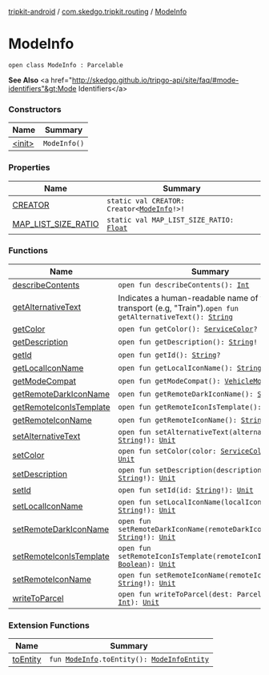[tripkit-android](../../index.md) / [com.skedgo.tripkit.routing](../index.md) / [ModeInfo](./index.md)

# ModeInfo

`open class ModeInfo : Parcelable`

**See Also**
&lt;a href="http://skedgo.github.io/tripgo-api/site/faq/#mode-identifiers"&gt;Mode Identifiers&lt;/a&gt;

### Constructors

| Name | Summary |
|---|---|
| [&lt;init&gt;](-init-.md) | `ModeInfo()` |

### Properties

| Name | Summary |
|---|---|
| [CREATOR](-c-r-e-a-t-o-r.md) | `static val CREATOR: Creator<`[`ModeInfo`](./index.md)`!>!` |
| [MAP_LIST_SIZE_RATIO](-m-a-p_-l-i-s-t_-s-i-z-e_-r-a-t-i-o.md) | `static val MAP_LIST_SIZE_RATIO: `[`Float`](https://kotlinlang.org/api/latest/jvm/stdlib/kotlin/-float/index.html) |

### Functions

| Name | Summary |
|---|---|
| [describeContents](describe-contents.md) | `open fun describeContents(): `[`Int`](https://kotlinlang.org/api/latest/jvm/stdlib/kotlin/-int/index.html) |
| [getAlternativeText](get-alternative-text.md) | Indicates a human-readable name of the transport (e.g, "Train").`open fun getAlternativeText(): `[`String`](https://kotlinlang.org/api/latest/jvm/stdlib/kotlin/-string/index.html) |
| [getColor](get-color.md) | `open fun getColor(): `[`ServiceColor`](../-service-color/index.md)`?` |
| [getDescription](get-description.md) | `open fun getDescription(): `[`String`](https://kotlinlang.org/api/latest/jvm/stdlib/kotlin/-string/index.html)`!` |
| [getId](get-id.md) | `open fun getId(): `[`String`](https://kotlinlang.org/api/latest/jvm/stdlib/kotlin/-string/index.html)`?` |
| [getLocalIconName](get-local-icon-name.md) | `open fun getLocalIconName(): `[`String`](https://kotlinlang.org/api/latest/jvm/stdlib/kotlin/-string/index.html)`!` |
| [getModeCompat](get-mode-compat.md) | `open fun getModeCompat(): `[`VehicleMode`](../-vehicle-mode/index.md)`!` |
| [getRemoteDarkIconName](get-remote-dark-icon-name.md) | `open fun getRemoteDarkIconName(): `[`String`](https://kotlinlang.org/api/latest/jvm/stdlib/kotlin/-string/index.html)`?` |
| [getRemoteIconIsTemplate](get-remote-icon-is-template.md) | `open fun getRemoteIconIsTemplate(): `[`Boolean`](https://kotlinlang.org/api/latest/jvm/stdlib/kotlin/-boolean/index.html) |
| [getRemoteIconName](get-remote-icon-name.md) | `open fun getRemoteIconName(): `[`String`](https://kotlinlang.org/api/latest/jvm/stdlib/kotlin/-string/index.html)`!` |
| [setAlternativeText](set-alternative-text.md) | `open fun setAlternativeText(alternativeText: `[`String`](https://kotlinlang.org/api/latest/jvm/stdlib/kotlin/-string/index.html)`!): `[`Unit`](https://kotlinlang.org/api/latest/jvm/stdlib/kotlin/-unit/index.html) |
| [setColor](set-color.md) | `open fun setColor(color: `[`ServiceColor`](../-service-color/index.md)`!): `[`Unit`](https://kotlinlang.org/api/latest/jvm/stdlib/kotlin/-unit/index.html) |
| [setDescription](set-description.md) | `open fun setDescription(description: `[`String`](https://kotlinlang.org/api/latest/jvm/stdlib/kotlin/-string/index.html)`!): `[`Unit`](https://kotlinlang.org/api/latest/jvm/stdlib/kotlin/-unit/index.html) |
| [setId](set-id.md) | `open fun setId(id: `[`String`](https://kotlinlang.org/api/latest/jvm/stdlib/kotlin/-string/index.html)`!): `[`Unit`](https://kotlinlang.org/api/latest/jvm/stdlib/kotlin/-unit/index.html) |
| [setLocalIconName](set-local-icon-name.md) | `open fun setLocalIconName(localIconName: `[`String`](https://kotlinlang.org/api/latest/jvm/stdlib/kotlin/-string/index.html)`!): `[`Unit`](https://kotlinlang.org/api/latest/jvm/stdlib/kotlin/-unit/index.html) |
| [setRemoteDarkIconName](set-remote-dark-icon-name.md) | `open fun setRemoteDarkIconName(remoteDarkIconName: `[`String`](https://kotlinlang.org/api/latest/jvm/stdlib/kotlin/-string/index.html)`!): `[`Unit`](https://kotlinlang.org/api/latest/jvm/stdlib/kotlin/-unit/index.html) |
| [setRemoteIconIsTemplate](set-remote-icon-is-template.md) | `open fun setRemoteIconIsTemplate(remoteIconIsTemplate: `[`Boolean`](https://kotlinlang.org/api/latest/jvm/stdlib/kotlin/-boolean/index.html)`): `[`Unit`](https://kotlinlang.org/api/latest/jvm/stdlib/kotlin/-unit/index.html) |
| [setRemoteIconName](set-remote-icon-name.md) | `open fun setRemoteIconName(remoteIconName: `[`String`](https://kotlinlang.org/api/latest/jvm/stdlib/kotlin/-string/index.html)`!): `[`Unit`](https://kotlinlang.org/api/latest/jvm/stdlib/kotlin/-unit/index.html) |
| [writeToParcel](write-to-parcel.md) | `open fun writeToParcel(dest: Parcel!, flags: `[`Int`](https://kotlinlang.org/api/latest/jvm/stdlib/kotlin/-int/index.html)`): `[`Unit`](https://kotlinlang.org/api/latest/jvm/stdlib/kotlin/-unit/index.html) |

### Extension Functions

| Name | Summary |
|---|---|
| [toEntity](../../com.skedgo.tripkit.data.database.stops/to-entity.md) | `fun `[`ModeInfo`](./index.md)`.toEntity(): `[`ModeInfoEntity`](../../com.skedgo.tripkit.data.database.locations.bikepods/-mode-info-entity/index.md) |
